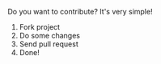 Do you want to contribute? It's very simple!

1. Fork project
2. Do some changes
3. Send pull request
4. Done!
